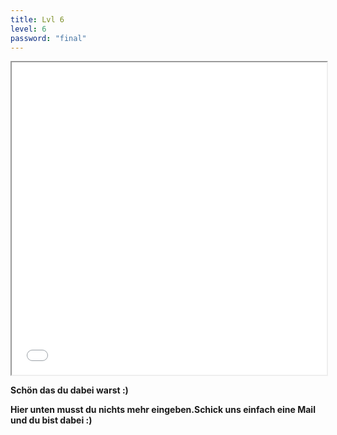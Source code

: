 ```yaml
---
title: Lvl 6
level: 6
password: "final"
---
```

<iframe src='/Level6.png' width='100%' height='500px'> </iframe>

**Schön das du dabei warst :)**

**Hier unten musst du nichts mehr eingeben.Schick uns einfach eine Mail und du bist dabei :)**
